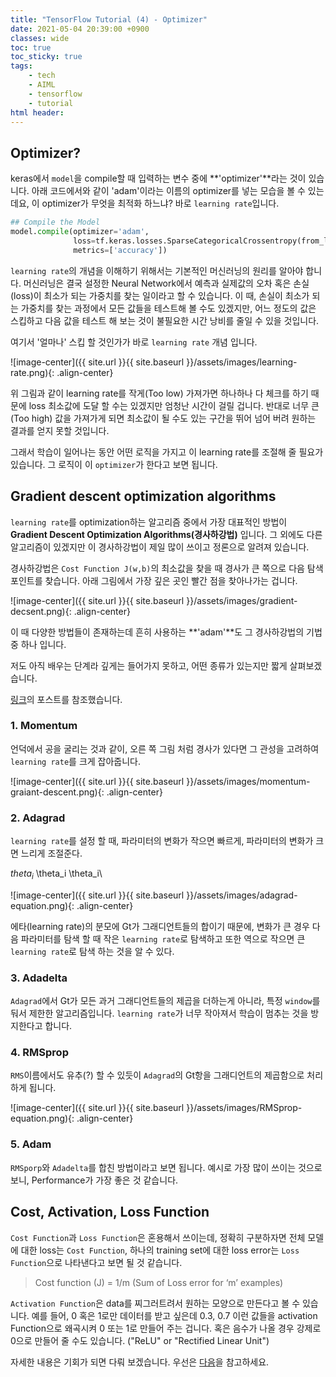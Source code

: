 ```yaml
---
title: "TensorFlow Tutorial (4) - Optimizer"
date: 2021-05-04 20:39:00 +0900
classes: wide
toc: true
toc_sticky: true
tags:
    - tech
    - AIML
    - tensorflow
    - tutorial
html header:
---
```


## Optimizer?

keras에서 `model`을 compile할 때 입력하는 변수 중에 **'optimizer'**라는 것이 있습니다. 아래 코드에서와 같이 'adam'이라는 이름의 optimizer를 넣는 모습을 볼 수 있는데요, 이 optimizer가 무엇을 최적화 하느냐? 바로 `learning rate`입니다. 

```python
## Compile the Model
model.compile(optimizer='adam',
              loss=tf.keras.losses.SparseCategoricalCrossentropy(from_logits=True),
              metrics=['accuracy'])
```
`learning rate`의 개념을 이해하기 위해서는 기본적인 머신러닝의 원리를 알아야 합니다. 머신러닝은 결국 설정한 Neural Network에서 예측과 실제값의 오차 혹은 손실(loss)이 최소가 되는 가중치를 찾는 일이라고 할 수 있습니다. 이 때, 손실이 최소가 되는 가중치를 찾는 과정에서 모든 값들을 테스트해 볼 수도 있겠지만, 어느 정도의 값은 스킵하고 다음 값을 테스트 해 보는 것이 불필요한 시간 낭비를 줄일 수 있을 것입니다.

여기서 '얼마나' 스킵 할 것인가가 바로 `learning rate` 개념 입니다.

![image-center]({{ site.url }}{{ site.baseurl }}/assets/images/learning-rate.png){: .align-center}

위 그림과 같이 learning rate를 작게(Too low) 가져가면 하나하나 다 체크를 하기 때문에 loss 최소값에 도달 할 수는 있겠지만 엄청난 시간이 걸릴 겁니다. 반대로 너무 큰(Too high) 값을 가져가게 되면 최소값이 될 수도 있는 구간을 뛰어 넘어 버려 원하는 결과를 얻지 못할 것입니다.

그래서 학습이 일어나는 동안 어떤 로직을 가지고 이 learning rate를 조절해 줄 필요가 있습니다. 그 로직이 이 `optimizer`가 한다고 보면 됩니다.

## Gradient descent optimization algorithms

`learning rate`를 optimization하는 알고리즘 중에서 가장 대표적인 방법이 **Gradient Descent Optimization Algorithms(경사하강법)** 입니다. 그 외에도 다른 알고리즘이 있겠지만 이 경사하강법이 제일 많이 쓰이고 정론으로 알려져 있습니다.

경사하강법은 `Cost Function J(w,b)`의 최소값을 찾을 때 경사가 큰 쪽으로 다음 탐색 포인트를 찾습니다. 아래 그림에서 가장 깊은 곳인 빨간 점을 찾아나가는 겁니다.

![image-center]({{ site.url }}{{ site.baseurl }}/assets/images/gradient-decsent.png){: .align-center}

이 때 다양한 방법들이 존재하는데 흔히 사용하는 **'adam'**도 그 경사하강법의 기법 중 하나 입니다.

저도 아직 배우는 단계라 깊게는 들어가지 못하고, 어떤 종류가 있는지만 짧게 살펴보겠습니다.

[링크](https://ruder.io/optimizing-gradient-descent/index.html#rmsprop)의 포스트를 참조했습니다.
### 1. Momentum

언덕에서 공을 굴리는 것과 같이, 오른 쪽 그림 처럼 경사가 있다면 그 관성을 고려하여 `learning rate`를 크게 잡아줍니다.

![image-center]({{ site.url }}{{ site.baseurl }}/assets/images/momentum-graiant-descent.png){: .align-center}

### 2. Adagrad

`learning rate`를 설정 할 때, 파라미터의 변화가 작으면 빠르게, 파라미터의 변화가 크면 느리게 조절준다.

$theta_i$ \theta_i \\theta_i\\

![image-center]({{ site.url }}{{ site.baseurl }}/assets/images/adagrad-equation.png){: .align-center}

에타(learning rate)의 분모에 Gt가 그래디언트들의 합이기 때문에, 변화가 큰 경우 다음 파라미터를 탐색 할 때 작은 `learning rate`로 탐색하고 또한 역으로 작으면 큰 `learning rate`로 탐색 하는 것을 알 수 있다.

### 3. Adadelta

`Adagrad`에서 Gt가 모든 과거 그래디언트들의 제곱을 더하는게 아니라, 특정 `window`를 둬서 제한한 알고리즘입니다. `learning rate`가 너무 작아져서 학습이 멈추는 것을 방지한다고 합니다.

### 4. RMSprop

`RMS`이름에서도 유추(?) 할 수 있듯이 `Adagrad`의 Gt항을 그래디언트의 제곱함으로 처리하게 됩니다.

![image-center]({{ site.url }}{{ site.baseurl }}/assets/images/RMSprop-equation.png){: .align-center}

### 5. Adam

`RMSporp`와 `Adadelta`를 합친 방법이라고 보면 됩니다. 예시로 가장 많이 쓰이는 것으로 보니, Performance가 가장 좋은 것 같습니다.

## Cost, Activation, Loss Function

`Cost Function`과 `Loss Function`은 혼용해서 쓰이는데, 정확히 구분하자면 전체 모델에 대한 loss는 `Cost Function`, 하나의 training set에 대한 loss error는 `Loss Function`으로 나타낸다고 보면 될 것 같습니다.

> Cost function (J) = 1/m (Sum of Loss error for ‘m’ examples)

`Activation Function`은 data를 찌그러트려서 원하는 모양으로 만든다고 볼 수 있습니다. 예를 들어, 0 혹은 1로만 데이터를 받고 싶은데 0.3, 0.7 이런 값들을 activation Function으로 왜곡시켜 0 또는 1로 만들어 주는 겁니다. 혹은 음수가 나올 경우 강제로 0으로 만들어 줄 수도 있습니다. ("ReLU" or "Rectified Linear Unit")

자세한 내용은 기회가 되면 다뤄 보겠습니다. 우선은 [다음](https://medium.com/@zeeshanmulla/cost-activation-loss-function-neural-network-deep-learning-what-are-these-91167825a4de)을 참고하세요.